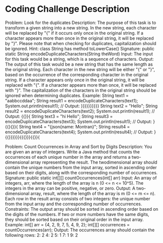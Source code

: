 # Coding Challenge Description
Problem: Look for the duplicates
Description: The purpose of this task is to transform a given string into a new string. In the new string, each character will be replaced by "{" if it occurs only once in the original string. If a character appears more than once in the original string, it will be replaced by "}". Please note that when checking for duplicates, capitalization should be ignored. Hint: class String has method toLowerCase()
Signature: public static String encodeDuplicateCharacters(String theWord)
Input:
The input for this task would be a string, which is a sequence of characters.
Output:
The output of this task would be a new string that has the same length as the original string. Each character in the new string will be either "{" or "}", based on the occurrence of the corresponding character in the original string. If a character appears only once in the original string, it will be replaced with "{". If a character appears more than once, it will be replaced with "}". The capitalization of the characters in the original string should be ignored when determining duplicates.
Example: String text1 = "aabbccddaa"; String result1 = encodeDuplicateCharacters(text1); System.out.println(result1); // Output: }}}}}}}}}} String text2 = "Hello"; String result2 = encodeDuplicateCharacters(text2); System.out.println(result1); // Output: {{}}{ String text3 = "hi Hello"; String result3 = encodeDuplicateCharacters(text3); System.out.println(result1); // Output: }{{}{}}{ String text4 = "{json{name: Montran}"; String result4 = encodeDuplicateCharacters(text4); System.out.println(result4); // Output: }{{}}}}}}{{{}}}{{}}{

Problem: Count Occurrences in Array and Sort by Digits
Description: You are given an array of integers. Write a Java method that counts the occurrences of each
unique number in the array and returns a two-dimensional array representing the result. The twodimensional
array should contain the unique numbers from the input array, sorted in ascending order
based on their digits, along with the corresponding number of occurrences.
Signature:
public static int[][] countOccurrences(int[] arr)
Input:
An array of integers, arr, where the length of the array is n (0 <= n <= 10^5).
The integers in the array can be positive, negative, or zero.
Output:
A two-dimensional array, result, where the length of the array is m (0 <= m <= n).
Each row in the result array consists of two integers: the unique number from the input array and the
corresponding number of occurrences.
Constraints:
The output array should be sorted in ascending order based on the digits of the numbers.
If two or more numbers have the same digits, they should be sorted based on their original order in the
input array.
Example:
int[] arr = {4, 2, 9, 7, 5, 4, 9, 2};
int[][] occurrences = countOccurrences(arr);
Output:
The occurrences array should contain the following rows:
2: 2
4: 2
5: 1
7: 1 
9: 2
